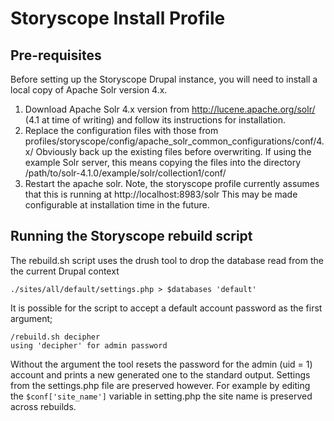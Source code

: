 # Storyscope Install Profile

## Pre-requisites

Before setting up the Storyscope Drupal instance, you will need to install a
local copy of Apache Solr version 4.x.

1. Download Apache Solr 4.x version from http://lucene.apache.org/solr/ (4.1 at
time of writing) and follow its instructions for installation.
2. Replace the configuration files with those from
profiles/storyscope/config/apache\_solr\_common\_configurations/conf/4.x/ Obviously
back up the existing files before overwriting. If using the example Solr server,
this means copying the files into the directory
/path/to/solr-4.1.0/example/solr/collection1/conf/
3. Restart the apache solr.  Note, the storyscope profile currently assumes that
this is running at http://localhost:8983/solr  This may be made configurable at
installation time in the future.

## Running the Storyscope rebuild script

The rebuild.sh script uses the drush tool to drop the database read from the the current 
Drupal context 

```
./sites/all/default/settings.php > $databases 'default'
```

It is possible for the script to accept a default account password as the first argument;

```
/rebuild.sh decipher
using 'decipher' for admin password
```

Without the argument the tool resets the password for the admin (uid = 1) account and 
prints a new generated one to the standard output.
Settings from the settings.php file are preserved however. For example by editing the 
`$conf['site_name']` variable in setting.php the site name is preserved across rebuilds.
